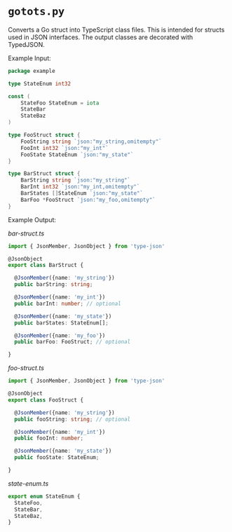 # `gotots.py`

Converts a Go struct into TypeScript class files. This is intended for structs used in JSON interfaces. The output classes are decorated with TypedJSON.

Example Input:

```go
package example

type StateEnum int32

const (
	StateFoo StateEnum = iota
	StateBar
	StateBaz
)

type FooStruct struct {
	FooString string `json:"my_string,omitempty"`
	FooInt int32 `json:"my_int"`
	FooState StateEnum `json:"my_state"`
}

type BarStruct struct {
	BarString string `json:"my_string"`
	BarInt int32 `json:"my_int,omitempty"`
	BarStates []StateEnum `json:"my_state"`
	BarFoo *FooStruct `json:"my_foo,omitempty"`
}
```

Example Output:

*bar-struct.ts*
```ts
import { JsonMember, JsonObject } from 'type-json'

@JsonObject
export class BarStruct {

  @JsonMember({name: 'my_string'})
  public barString: string;

  @JsonMember({name: 'my_int'})
  public barInt: number; // optional

  @JsonMember({name: 'my_state'})
  public barStates: StateEnum[];

  @JsonMember({name: 'my_foo'})
  public barFoo: FooStruct; // optional

}
```

*foo-struct.ts*
```ts
import { JsonMember, JsonObject } from 'type-json'

@JsonObject
export class FooStruct {

  @JsonMember({name: 'my_string'})
  public fooString: string; // optional

  @JsonMember({name: 'my_int'})
  public fooInt: number;

  @JsonMember({name: 'my_state'})
  public fooState: StateEnum;

}
```

*state-enum.ts*
```ts
export enum StateEnum {
  StateFoo,
  StateBar,
  StateBaz,
}
```
